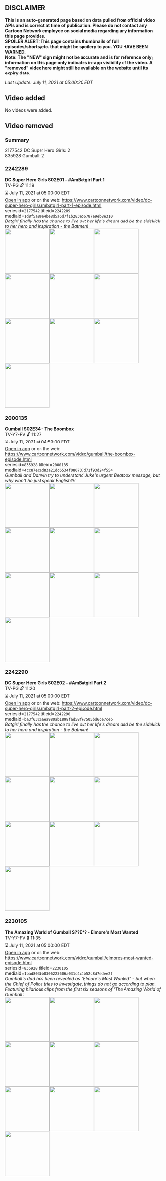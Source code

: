 ## DISCLAIMER
**This is an auto-generated page based on data pulled from official video APIs and is correct at time of publication. Please do not contact any Cartoon Network employee on social media regarding any information this page provides.**  
**SPOILER ALERT: This page contains thumbnails of full episodes/shorts/etc. that might be spoilery to you. YOU HAVE BEEN WARNED.**  
**Note: The "NEW" sign might not be accurate and is for reference only; information on this page only indicates in-app visibility of the video. A "removed" video here might still be available on the website until its expiry date.**  

_Last Update: July 11, 2021 at 05:00:20 EDT_
## Video added
No videos were added.  
## Video removed
### Summary
2177542 DC Super Hero Girls: 2  
835928 Gumball: 2  
### 2242289
**DC Super Hero Girls S02E01 - #AmBatgirl Part 1**  
TV-PG 🔓 11:19  
⌛ July 11, 2021 at 05:00:00 EDT  
[Open in app](https://cnvideo.sercomkc.org/redirector.html?type=cnapp&seriesid=10000000000&titleid=2242289&mediaid=1d8f5a89e4be8d5a6d7f1b283e56787e9eb8e310) or on the web: https://www.cartoonnetwork.com/video/dc-super-hero-girls/ambatgirl-part-1-episode.html  
seriesid=`2177542` titleid=`2242289` mediaid=`1d8f5a89e4be8d5a6d7f1b283e56787e9eb8e310`  
_Batgirl finally has the chance to live out her life's dream and be the sidekick to her hero and inspiration - the Batman!_  
<a href="https://s3.amazonaws.com/cartoonorchestrator/2242289_001_1280x720.jpg"><img src="https://s3.amazonaws.com/cartoonorchestrator/2242289_001_640x360.jpg" height="144px" /></a><a href="https://s3.amazonaws.com/cartoonorchestrator/2242289_002_1280x720.jpg"><img src="https://s3.amazonaws.com/cartoonorchestrator/2242289_002_640x360.jpg" height="144px" /></a><a href="https://s3.amazonaws.com/cartoonorchestrator/2242289_003_1280x720.jpg"><img src="https://s3.amazonaws.com/cartoonorchestrator/2242289_003_640x360.jpg" height="144px" /></a><a href="https://s3.amazonaws.com/cartoonorchestrator/2242289_004_1280x720.jpg"><img src="https://s3.amazonaws.com/cartoonorchestrator/2242289_004_640x360.jpg" height="144px" /></a><a href="https://s3.amazonaws.com/cartoonorchestrator/2242289_005_1280x720.jpg"><img src="https://s3.amazonaws.com/cartoonorchestrator/2242289_005_640x360.jpg" height="144px" /></a><a href="https://s3.amazonaws.com/cartoonorchestrator/2242289_006_1280x720.jpg"><img src="https://s3.amazonaws.com/cartoonorchestrator/2242289_006_640x360.jpg" height="144px" /></a><a href="https://s3.amazonaws.com/cartoonorchestrator/2242289_007_1280x720.jpg"><img src="https://s3.amazonaws.com/cartoonorchestrator/2242289_007_640x360.jpg" height="144px" /></a><a href="https://s3.amazonaws.com/cartoonorchestrator/2242289_008_1280x720.jpg"><img src="https://s3.amazonaws.com/cartoonorchestrator/2242289_008_640x360.jpg" height="144px" /></a><a href="https://s3.amazonaws.com/cartoonorchestrator/2242289_009_1280x720.jpg"><img src="https://s3.amazonaws.com/cartoonorchestrator/2242289_009_640x360.jpg" height="144px" /></a><a href="https://s3.amazonaws.com/cartoonorchestrator/2242289_010_1280x720.jpg"><img src="https://s3.amazonaws.com/cartoonorchestrator/2242289_010_640x360.jpg" height="144px" /></a>
### 2000135
**Gumball S02E34 - The Boombox**  
TV-Y7-FV 🔓 11:27  
⌛ July 11, 2021 at 04:59:00 EDT  
[Open in app](https://cnvideo.sercomkc.org/redirector.html?type=cnapp&seriesid=10000000000&titleid=2000135&mediaid=4cc87ecad83a21dc6534f080737d71f93d24f554) or on the web: https://www.cartoonnetwork.com/video/gumball/the-boombox-episode.html  
seriesid=`835928` titleid=`2000135` mediaid=`4cc87ecad83a21dc6534f080737d71f93d24f554`  
_Gumball and Darwin try to understand Juke's urgent Beatbox message, but why won't he just speak English?!!_  
<a href="https://s3.amazonaws.com/cartoonorchestrator/2000135_001_1280x720.jpg"><img src="https://s3.amazonaws.com/cartoonorchestrator/2000135_001_640x360.jpg" height="144px" /></a><a href="https://s3.amazonaws.com/cartoonorchestrator/2000135_002_1280x720.jpg"><img src="https://s3.amazonaws.com/cartoonorchestrator/2000135_002_640x360.jpg" height="144px" /></a><a href="https://s3.amazonaws.com/cartoonorchestrator/2000135_003_1280x720.jpg"><img src="https://s3.amazonaws.com/cartoonorchestrator/2000135_003_640x360.jpg" height="144px" /></a><a href="https://s3.amazonaws.com/cartoonorchestrator/2000135_004_1280x720.jpg"><img src="https://s3.amazonaws.com/cartoonorchestrator/2000135_004_640x360.jpg" height="144px" /></a><a href="https://s3.amazonaws.com/cartoonorchestrator/2000135_005_1280x720.jpg"><img src="https://s3.amazonaws.com/cartoonorchestrator/2000135_005_640x360.jpg" height="144px" /></a><a href="https://s3.amazonaws.com/cartoonorchestrator/2000135_006_1280x720.jpg"><img src="https://s3.amazonaws.com/cartoonorchestrator/2000135_006_640x360.jpg" height="144px" /></a><a href="https://s3.amazonaws.com/cartoonorchestrator/2000135_007_1280x720.jpg"><img src="https://s3.amazonaws.com/cartoonorchestrator/2000135_007_640x360.jpg" height="144px" /></a><a href="https://s3.amazonaws.com/cartoonorchestrator/2000135_008_1280x720.jpg"><img src="https://s3.amazonaws.com/cartoonorchestrator/2000135_008_640x360.jpg" height="144px" /></a><a href="https://s3.amazonaws.com/cartoonorchestrator/2000135_009_1280x720.jpg"><img src="https://s3.amazonaws.com/cartoonorchestrator/2000135_009_640x360.jpg" height="144px" /></a><a href="https://s3.amazonaws.com/cartoonorchestrator/2000135_010_1280x720.jpg"><img src="https://s3.amazonaws.com/cartoonorchestrator/2000135_010_640x360.jpg" height="144px" /></a>
### 2242290
**DC Super Hero Girls S02E02 - #AmBatgirl Part 2**  
TV-PG 🔓 11:20  
⌛ July 11, 2021 at 05:00:00 EDT  
[Open in app](https://cnvideo.sercomkc.org/redirector.html?type=cnapp&seriesid=10000000000&titleid=2242290&mediaid=ba3f63caaea980ab1898fad58fe7505bd6ce7ceb) or on the web: https://www.cartoonnetwork.com/video/dc-super-hero-girls/ambatgirl-part-2-episode.html  
seriesid=`2177542` titleid=`2242290` mediaid=`ba3f63caaea980ab1898fad58fe7505bd6ce7ceb`  
_Batgirl finally has the chance to live out her life's dream and be the sidekick to her hero and inspiration - the Batman!_  
<a href="https://s3.amazonaws.com/cartoonorchestrator/2242290_001_1280x720.jpg"><img src="https://s3.amazonaws.com/cartoonorchestrator/2242290_001_640x360.jpg" height="144px" /></a><a href="https://s3.amazonaws.com/cartoonorchestrator/2242290_002_1280x720.jpg"><img src="https://s3.amazonaws.com/cartoonorchestrator/2242290_002_640x360.jpg" height="144px" /></a><a href="https://s3.amazonaws.com/cartoonorchestrator/2242290_003_1280x720.jpg"><img src="https://s3.amazonaws.com/cartoonorchestrator/2242290_003_640x360.jpg" height="144px" /></a><a href="https://s3.amazonaws.com/cartoonorchestrator/2242290_004_1280x720.jpg"><img src="https://s3.amazonaws.com/cartoonorchestrator/2242290_004_640x360.jpg" height="144px" /></a><a href="https://s3.amazonaws.com/cartoonorchestrator/2242290_005_1280x720.jpg"><img src="https://s3.amazonaws.com/cartoonorchestrator/2242290_005_640x360.jpg" height="144px" /></a><a href="https://s3.amazonaws.com/cartoonorchestrator/2242290_006_1280x720.jpg"><img src="https://s3.amazonaws.com/cartoonorchestrator/2242290_006_640x360.jpg" height="144px" /></a><a href="https://s3.amazonaws.com/cartoonorchestrator/2242290_007_1280x720.jpg"><img src="https://s3.amazonaws.com/cartoonorchestrator/2242290_007_640x360.jpg" height="144px" /></a><a href="https://s3.amazonaws.com/cartoonorchestrator/2242290_008_1280x720.jpg"><img src="https://s3.amazonaws.com/cartoonorchestrator/2242290_008_640x360.jpg" height="144px" /></a><a href="https://s3.amazonaws.com/cartoonorchestrator/2242290_009_1280x720.jpg"><img src="https://s3.amazonaws.com/cartoonorchestrator/2242290_009_640x360.jpg" height="144px" /></a><a href="https://s3.amazonaws.com/cartoonorchestrator/2242290_010_1280x720.jpg"><img src="https://s3.amazonaws.com/cartoonorchestrator/2242290_010_640x360.jpg" height="144px" /></a>
### 2230105
**The Amazing World of Gumball S??E?? - Elmore's Most Wanted**  
TV-Y7-FV 🔒 11:35  
⌛ July 11, 2021 at 05:00:00 EDT  
[Open in app](https://cnvideo.sercomkc.org/redirector.html?type=cnapp&seriesid=835928&titleid=2230105&mediaid=1bad803bb8306223606a031c4c1b52c8d7edee2f) or on the web: https://www.cartoonnetwork.com/video/gumball/elmores-most-wanted-episode.html  
seriesid=`835928` titleid=`2230105` mediaid=`1bad803bb8306223606a031c4c1b52c8d7edee2f`  
_Gumball's dad has been revealed as "Elmore's Most Wanted" - but when the Chief of Police tries to investigate, things do not go according to plan. Featuring hilarious clips from the first six seasons of 'The Amazing World of Gumball'._  
<a href="https://s3.amazonaws.com/cartoonorchestrator/2230105_001_1280x720.jpg"><img src="https://s3.amazonaws.com/cartoonorchestrator/2230105_001_640x360.jpg" height="144px" /></a><a href="https://s3.amazonaws.com/cartoonorchestrator/2230105_002_1280x720.jpg"><img src="https://s3.amazonaws.com/cartoonorchestrator/2230105_002_640x360.jpg" height="144px" /></a><a href="https://s3.amazonaws.com/cartoonorchestrator/2230105_003_1280x720.jpg"><img src="https://s3.amazonaws.com/cartoonorchestrator/2230105_003_640x360.jpg" height="144px" /></a><a href="https://s3.amazonaws.com/cartoonorchestrator/2230105_004_1280x720.jpg"><img src="https://s3.amazonaws.com/cartoonorchestrator/2230105_004_640x360.jpg" height="144px" /></a><a href="https://s3.amazonaws.com/cartoonorchestrator/2230105_005_1280x720.jpg"><img src="https://s3.amazonaws.com/cartoonorchestrator/2230105_005_640x360.jpg" height="144px" /></a><a href="https://s3.amazonaws.com/cartoonorchestrator/2230105_006_1280x720.jpg"><img src="https://s3.amazonaws.com/cartoonorchestrator/2230105_006_640x360.jpg" height="144px" /></a><a href="https://s3.amazonaws.com/cartoonorchestrator/2230105_007_1280x720.jpg"><img src="https://s3.amazonaws.com/cartoonorchestrator/2230105_007_640x360.jpg" height="144px" /></a><a href="https://s3.amazonaws.com/cartoonorchestrator/2230105_008_1280x720.jpg"><img src="https://s3.amazonaws.com/cartoonorchestrator/2230105_008_640x360.jpg" height="144px" /></a><a href="https://s3.amazonaws.com/cartoonorchestrator/2230105_009_1280x720.jpg"><img src="https://s3.amazonaws.com/cartoonorchestrator/2230105_009_640x360.jpg" height="144px" /></a><a href="https://s3.amazonaws.com/cartoonorchestrator/2230105_010_1280x720.jpg"><img src="https://s3.amazonaws.com/cartoonorchestrator/2230105_010_640x360.jpg" height="144px" /></a>
